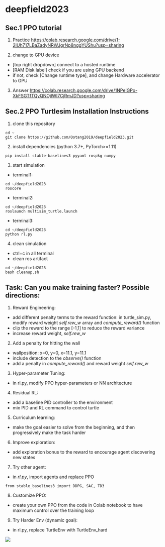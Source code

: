 # deepfield2023

## Sec.1 PPO tutorial
1. Practice
https://colab.research.google.com/drive/1-2IUh717LBaZadyNRWJgrNp8nggYUShu?usp=sharing

2. change to GPU device
- [top right dropdown] connect to a hosted runtime
- [RAM Disk label] check if you are using GPU backend
- if not, check [Change runtime type], and change Hardware accelerator to GPU

3. Answer
https://colab.research.google.com/drive/1NPeIGPo-XkFSGTfTQyQNOjlWI7CjRmJD?usp=sharing


## Sec.2 PPO Turtlesim Installation Instructions
1. clone this repository
```
cd ~
git clone https://github.com/Ootang2019/deepfield2023.git
```

2. install dependencies (python 3.7+, PyTorch>=1.11)
```
pip install stable-baselines3 pyyaml rospkg numpy
```

3. start simulation 
- terminal1:
```
cd ~/deepfield2023
roscore
```
- terminal2:
```
cd ~/deepfield2023
roslaunch multisim_turtle.launch
```
- terminal3:
```
cd ~/deepfield2023
python rl.py
```

4. clean simulation
- ctrl+c in all terminal
- clean ros artifact
```
cd ~/deepfield2023
bash cleanup.sh
```

## Task: Can you make training faster? Possible directions:
1. Reward Engineering: 
- add different penalty terms to the reward function: in turtle_sim.py, modify reward weight *self.rew_w* array and *compute_reward()* function
- clip the reward to the range [-1,1] to reduce the reward variance
- increase reward weight, *self.rew_w* 

2. Add a penalty for hitting the wall
- wallposition: x=0, y=0, x=11.1, y=11.1
- include detection to the *observe()* function
- add a penalty in *compute_reward()* and reward weight *self.rew_w*

3. Hyper-parameter Tuning: 
- in rl.py, modify PPO hyper-parameters or NN architecture

4. Residual RL:
- add a baseline PID controller to the environment
- mix PID and RL command to control turtle

5. Curriculum learning: 
- make the goal easier to solve from the beginning, and then progressively make the task harder

6. Improve exploration:
- add exploration bonus to the reward to encourage agent discovering new states

7. Try other agent:
- in *rl.py*, import agents and replace PPO 
```
from stable_baselines3 import DDPG, SAC, TD3
```

8. Customize PPO:
- create your own PPO from the code in Colab notebook to have maximum control over the training loop

9. Try Harder Env (dynamic goal):
- in rl.py, replace TurtleEnv with TurtleEnv_hard

![](https://github.com/Ootang2019/deepfield2023/img/turtle_hard.gif)